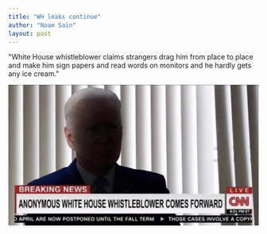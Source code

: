 ```yaml
---
title: "WH leaks continue"
author: "Noam Sain"
layout: post
---
```


"White House whistleblower claims strangers drag him from place to place and make him sign papers and read words on monitors and he hardly gets any ice cream."

![WH leaks continue](/assets/2021/2021-10-whistleblower.jpg "WH leaks continue")

